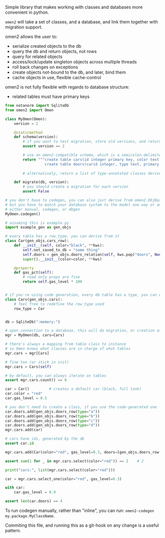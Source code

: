 Simple library that makes working with classes and databases more convenient in python.

`omen2` will take a set of classes, and a database, and link them together
with migration support.

omen2 allows the user to:

 - serialize created objects to the db
 - query the db and return objects, not rows
 - query for related objects
 - access/lock/update singleton objects across multiple threads
 - roll back changes on exceptions
 - create objects not-bound to the db, and later, bind them
 - cache objects in use, flexible cache-control

omen2 is not fully flexible with regards to database structure:

 - related tables must have primary keys


```python
from notanorm import SqliteDb
from omen2 import Omen

class MyOmen(Omen):
    version = 2

    @staticmethod
    def schema(version):
        # if you want to test migration, store old versions, and return them here
        assert version == 2

        # use an omen2-compatible schema, which is a semicolon-delimited create statement
        return """create table cars(id integer primary key, color text not null, gas_level double default 1.0);
                  create table doors(carid integer, type text, primary key (carid, type));"""
        
        # alternatively, return a list of type-annotated classes derived from ObjBase

    def migrate(db, version):
        # you should create a migration for each version
        assert False

# you don't have to codegen, you can also just derive from omen2.ObjBase
# but you have to match your database system to the model one way or another
# either manual, codegen, or dbgen
MyOmen.codegen()

# assuming this is example.py
import example_gen as gen_objs

# every table has a row_type, you can derive from it
class Car(gen_objs.cars_row):
    def __init__(self, color="black", **kws):
        self.not_saved_to_db = "some thing"
        self.doors = gen_objs.doors_relation(self, kws.pop("doors", None), carid=lambda: self.id)
        super().__init__(color=color, **kws)

    @property
    def gas_pct(self):
        # read only props are fine
        return self.gas_level * 100


# if you're using code generation, every db table has a type, you can derive from it
class Cars(gen_objs.cars):
    # feel free to redefine the row_type used
    row_type = Car


db = SqliteDb(":memory:")

# upon connection to a database, this will do migration, or creation as needed
mgr = MyOmen(db, cars=Cars)

# there's always a mapping from table class to instance
# so Omen knows what classes are in charge of what tables
mgr.cars = mgr[Cars]

# fine too (or stick in init)
mgr.cars = Cars(self)

# by default, you can always iterate on tables
assert mgr.cars.count() == 0

car = Car()         # creates a default car (black, full tank)
car.color = "red"
car.gas_level = 0.5

# you don't need to create a class, if you use the code-generated one
car.doors.add(gen_objs.doors_row(type="a"))
car.doors.add(gen_objs.doors_row(type="b"))
car.doors.add(gen_objs.doors_row(type="c"))
car.doors.add(gen_objs.doors_row(type="d"))
mgr.cars.add(car)

# cars have ids, generated by the db
assert car.id

mgr.cars.add(Car(color="red", gas_level=0.3, doors=[gen_objs.doors_row(type=str(i)) for i in range(4)]))

assert sum(1 for _ in mgr.cars.select(color="red")) == 2    # 2

print("cars:", list(mgr.cars.select(color="red")))

car = mgr.cars.select_one(color="red", gas_level=0.3)

with car:
    car.gas_level = 0.9

assert len(car.doors) == 4
```

To run codegen manually, rather than "inline", you can run: `omen2-codegen my.package.MyClassName`.

Commiting this file, and running this as a git-hook on any change is a useful pattern.
